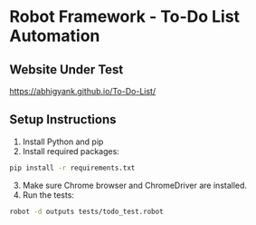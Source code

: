 # Robot Framework - To-Do List Automation

## Website Under Test
https://abhigyank.github.io/To-Do-List/

## Setup Instructions

1. Install Python and pip
2. Install required packages:
```bash
pip install -r requirements.txt
```
3. Make sure Chrome browser and ChromeDriver are installed.
4. Run the tests:
```bash
robot -d outputs tests/todo_test.robot
```
